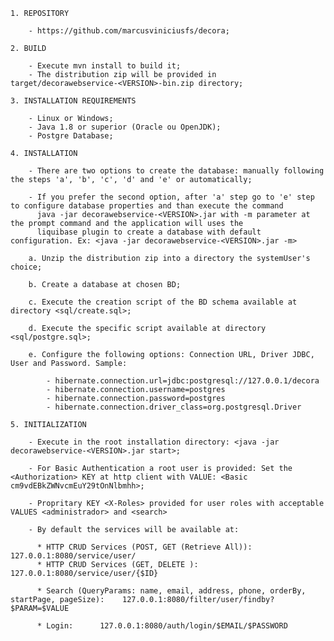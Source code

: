     1. REPOSITORY

        - https://github.com/marcusviniciusfs/decora;

    2. BUILD

        - Execute mvn install to build it;
        - The distribution zip will be provided in target/decorawebservice-<VERSION>-bin.zip directory;

    3. INSTALLATION REQUIREMENTS

        - Linux or Windows;
        - Java 1.8 or superior (Oracle ou OpenJDK);
        - Postgre Database;

    4. INSTALLATION

        - There are two options to create the database: manually following the steps 'a', 'b', 'c', 'd' and 'e' or automatically;

        - If you prefer the second option, after 'a' step go to 'e' step to configure database properties and than execute the command
          java -jar decorawebservice-<VERSION>.jar with -m parameter at the prompt command and the application will uses the
          liquibase plugin to create a database with default configuration. Ex: <java -jar decorawebservice-<VERSION>.jar -m>

        a. Unzip the distribution zip into a directory the systemUser's choice;

        b. Create a database at chosen BD;

        c. Execute the creation script of the BD schema available at directory <sql/create.sql>;

        d. Execute the specific script available at directory <sql/postgre.sql>;

        e. Configure the following options: Connection URL, Driver JDBC, User and Password. Sample:

            - hibernate.connection.url=jdbc:postgresql://127.0.0.1/decora
            - hibernate.connection.username=postgres
            - hibernate.connection.password=postgres
            - hibernate.connection.driver_class=org.postgresql.Driver

    5. INITIALIZATION

        - Execute in the root installation directory: <java -jar decorawebservice-<VERSION>.jar start>;

        - For Basic Authentication a root user is provided: Set the <Authorization> KEY at http client with VALUE: <Basic cm9vdEBkZWNvcmEuY29tOnNlbmhh>;

        - Propritary KEY <X-Roles> provided for user roles with acceptable VALUES <administrador> and <search>

        - By default the services will be available at:

          * HTTP CRUD Services (POST, GET (Retrieve All)):  127.0.0.1:8080/service/user/
          * HTTP CRUD Services (GET, DELETE ):              127.0.0.1:8080/service/user/{$ID}

          * Search (QueryParams: name, email, address, phone, orderBy, startPage, pageSize):    127.0.0.1:8080/filter/user/findby?$PARAM=$VALUE

          * Login:      127.0.0.1:8080/auth/login/$EMAIL/$PASSWORD
